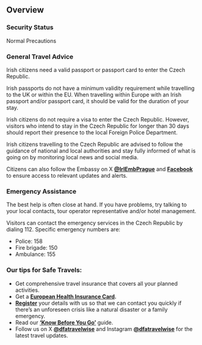 ## Overview

### **Security Status**

Normal Precautions

### **General Travel Advice**

Irish citizens need a valid passport or passport card to enter the Czech Republic.

Irish passports do not have a minimum validity requirement while travelling to the UK or within the EU. When travelling within Europe with an Irish passport and/or passport card, it should be valid for the duration of your stay.

Irish citizens do not require a visa to enter the Czech Republic. However, visitors who intend to stay in the Czech Republic for longer than 30 days should report their presence to the local Foreign Police Department.

Irish citizens travelling to the Czech Republic are advised to follow the guidance of national and local authorities and stay fully informed of what is going on by monitoring local news and social media.

Citizens can also follow the Embassy on X [**@IrlEmbPrague**](https://twitter.com/IrlEmbPrague) and [**Facebook**](https://www.facebook.com/IrlEmbPrague) to ensure access to relevant updates and alerts.

### **Emergency Assistance**

The best help is often close at hand. If you have problems, try talking to your local contacts, tour operator representative and/or hotel management.

Visitors can contact the emergency services in the Czech Republic by dialing 112. Specific emergency numbers are:

* Police: 158
* Fire brigade: 150
* Ambulance: 155

### **Our tips for Safe Travels:**

* Get comprehensive travel insurance that covers all your planned activities.
* Get a [**European Health Insurance Card**](http://www.hse.ie/eng/services/list/1/schemes/EHIC/)**.**
* [**Register**](/en/dfa/overseas-travel/citizens-registration/) your details with us so that we can contact you quickly if there’s an unforeseen crisis like a natural disaster or a family emergency.
* Read our [**‘Know Before You Go’**](/en/dfa/overseas-travel/know-before-you-go/) guide.
* Follow us on X [**@dfatravelwise**](https://www.twitter.com/DFATravelWise) and Instagram [**@dfatravelwise**](https://www.instagram.com/dfatravelwise/) for the latest travel updates.